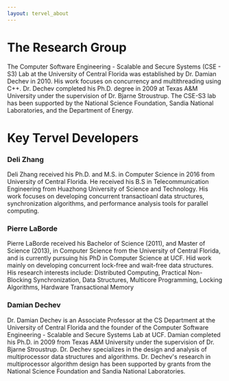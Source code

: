 ```yaml
---
layout: tervel_about
---
```


# The Research Group

The Computer Software Engineering - Scalable and Secure Systems (CSE - S3) Lab at the University of Central Florida was established by Dr. Damian Dechev in 2010. His work focuses on concurrency and multithreading using C++. Dr. Dechev completed his Ph.D. degree in 2009 at Texas A&M University under the supervision of Dr. Bjarne Stroustrup. The CSE-S3 lab has been supported by the National Science Foundation, Sandia National Laboratories, and the Department of Energy.

# Key Tervel Developers
<h3> Deli Zhang</h3>
Deli Zhang received his Ph.D. and M.S. in Computer Science in 2016 from University of Central Florida. He received his B.S in Telecommunication Engineering from Huazhong University of Science and Technology. His work focuses on developing concurrent transactioanl data structures, synchronization algorithms, and performance analysis tools for parallel computing.

<h3> Pierre LaBorde</h3>
Pierre LaBorde received his Bachelor of Science (2011), and Master of Science (2013), in Computer Science from the University of Central Florida, and is currently pursuing his PhD in Computer Science at UCF. Hid work mainly on developing concurrent lock-free and wait-free data structures. His research interests include:
Distributed Computing, Practical Non-Blocking Synchronization, Data Structures, Multicore Programming, Locking Algorithms, Hardware Transactional Memory

<h3> Damian Dechev</h3>
Dr. Damian Dechev is an Associate Professor at the CS Department at the University of Central Florida and the founder of the Computer Software Engineering - Scalable and Secure Systems Lab at UCF. Damian completed his Ph.D. in 2009 from Texas A&M University under the supervision of Dr. Bjarne Stroustrup. Dr. Dechev specializes in the design and analysis of multiprocessor data structures and algorithms. Dr. Dechev's research in multiprocessor algorithm design has been supported by grants from the National Science Foundation and Sandia National Laboratories.


